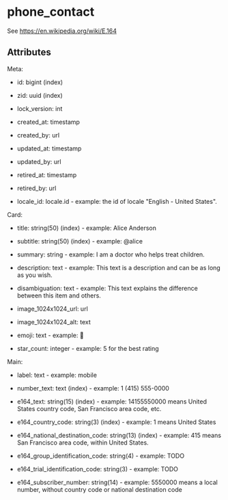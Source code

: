 # phone_contact

See https://en.wikipedia.org/wiki/E.164


## Attributes

Meta:

  * id: bigint (index)

  * zid: uuid (index)

  * lock_version: int

  * created_at: timestamp

  * created_by: url

  * updated_at: timestamp

  * updated_by: url

  * retired_at: timestamp

  * retired_by: url

  * locale_id: locale.id - example: the id of locale "English - United States".


Card:

  * title: string(50) (index) - example: Alice Anderson


  * subtitle: string(50) (index) - example: @alice


  * summary: string - example: I am a doctor who helps treat children.


  * description: text - example: This text is a description and can be as long as you wish.


  * disambiguation: text - example: This text explains the difference between this item and others.


  * image_1024x1024_url: url

  * image_1024x1024_alt: text

  * emoji: text - example: 🚀


  * star_count: integer - example: 5 for the best rating


Main:

  * label: text - example: mobile


  * number_text: text (index) - example: 1 (415) 555-0000


  * e164_text: string(15) (index) - example: 14155550000 means United States country code, San Francisco area code, etc.


  * e164_country_code: string(3) (index) - example: 1 means United States


  * e164_national_destination_code: string(13) (index) - example: 415 means San Francisco area code, within United States.


  * e164_group_identification_code: string(4) - example: TODO


  * e164_trial_identification_code: string(3) - example: TODO


  * e164_subscriber_number: string(14) - example: 5550000 means a local number, without country code or national destination code


